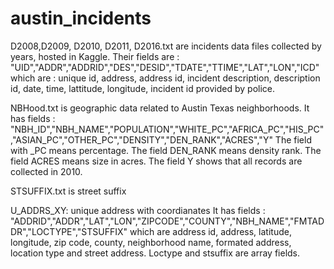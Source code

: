# austin_incidents
D2008,D2009, D2010, D2011, D2016.txt are incidents data files collected by years, hosted in Kaggle. 
Their fields are :  "UID","ADDR","ADDRID","DES","DESID","TDATE","TTIME","LAT","LON","ICD"
which are : unique id, address, address id, incident description, description id, date, time, lattitude, longitude, incident id provided by police.

NBHood.txt is geographic data related to Austin Texas neighborhoods.
It has fields : "NBH_ID","NBH_NAME","POPULATION","WHITE_PC","AFRICA_PC","HIS_PC","ASIAN_PC","OTHER_PC","DENSITY","DEN_RANK","ACRES","Y"
The field with _PC means percentage.
The field DEN_RANK means density rank.
The field ACRES means size in acres.
The field Y shows that all records are collected in 2010.

STSUFFIX.txt is street suffix

U_ADDRS_XY:  unique address with coordianates
It has fields : "ADDRID","ADDR","LAT","LON","ZIPCODE","COUNTY","NBH_NAME","FMTADDR","LOCTYPE","STSUFFIX"
which are address id, address, latitude, longitude, zip code, county, neighborhood name, formated address, location type and street address.
Loctype and stsuffix are array fields.


 

